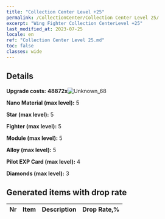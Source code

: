 ```yaml
---
title: "Collection Center Level +25"
permalink: /CollectionCenter/Collection Center Level 25/
excerpt: "Wing Fighter Collection CenterLevel +25"
last_modified_at: 2023-07-25
locale: en
ref: "Collection Center Level 25.md"
toc: false
classes: wide
---
```



## Details

 **Upgrade costs:** **48872x**![Unknown_68](/images/item/bh_img25_p.png)

 **Nano Material (max level):** 5

 **Star (max level):** 5

 **Fighter (max level):** 5

 **Module (max level):** 5

 **Alloy (max level):** 5

 **Pilot EXP Card (max level):** 4

 **Diamonds (max level):** 3

## Generated items with drop rate

  |  Nr |     Item   |    Description   |  Drop Rate,% |
  |:----|:----------:|:-----------------|:-------------|

